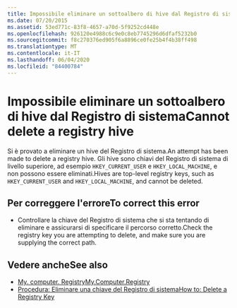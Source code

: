 ```yaml
---
title: Impossibile eliminare un sottoalbero di hive dal Registro di sistema
ms.date: 07/20/2015
ms.assetid: 53ed771c-83f8-4657-a70d-5f9252cd448e
ms.openlocfilehash: 926120e4988c6c9e0c8eb7745296d6dfaf5232b0
ms.sourcegitcommit: f8c270376ed905f6a8896ce0fe25b4f4b38ff498
ms.translationtype: MT
ms.contentlocale: it-IT
ms.lasthandoff: 06/04/2020
ms.locfileid: "84400784"
---
```

# <a name="cannot-delete-a-registry-hive"></a><span data-ttu-id="7c0ea-102">Impossibile eliminare un sottoalbero di hive dal Registro di sistema</span><span class="sxs-lookup"><span data-stu-id="7c0ea-102">Cannot delete a registry hive</span></span>
<span data-ttu-id="7c0ea-103">Si è provato a eliminare un hive del Registro di sistema.</span><span class="sxs-lookup"><span data-stu-id="7c0ea-103">An attempt has been made to delete a registry hive.</span></span> <span data-ttu-id="7c0ea-104">Gli hive sono chiavi del Registro di sistema di livello superiore, ad esempio `HKEY_CURRENT_USER` e `HKEY_LOCAL_MACHINE`, e non possono essere eliminati.</span><span class="sxs-lookup"><span data-stu-id="7c0ea-104">Hives are top-level registry keys, such as `HKEY_CURRENT_USER` and `HKEY_LOCAL_MACHINE`, and cannot be deleted.</span></span>  
  
## <a name="to-correct-this-error"></a><span data-ttu-id="7c0ea-105">Per correggere l'errore</span><span class="sxs-lookup"><span data-stu-id="7c0ea-105">To correct this error</span></span>  
  
- <span data-ttu-id="7c0ea-106">Controllare la chiave del Registro di sistema che si sta tentando di eliminare e assicurarsi di specificare il percorso corretto.</span><span class="sxs-lookup"><span data-stu-id="7c0ea-106">Check the registry key you are attempting to delete, and make sure you are supplying the correct path.</span></span>  
  
## <a name="see-also"></a><span data-ttu-id="7c0ea-107">Vedere anche</span><span class="sxs-lookup"><span data-stu-id="7c0ea-107">See also</span></span>

- [<span data-ttu-id="7c0ea-108">My. computer. Registry</span><span class="sxs-lookup"><span data-stu-id="7c0ea-108">My.Computer.Registry</span></span>](xref:Microsoft.VisualBasic.MyServices.RegistryProxy)
- [<span data-ttu-id="7c0ea-109">Procedura: Eliminare una chiave del Registro di sistema</span><span class="sxs-lookup"><span data-stu-id="7c0ea-109">How to: Delete a Registry Key</span></span>](../developing-apps/programming/computer-resources/how-to-delete-a-registry-key.md)
